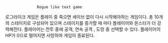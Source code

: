                   Rogue like text game

로그라이크 게임은 플레이 중 죽으면 세이브 없이 다시 시작해야하는 게임이다.
총 10개의 스테이지로 구성되어 있으며 스테이지를 증가할 때 마다 플레이어와 몬스터가 더 강력해진다.
플레이어는 전투 중에 공격, 연속 공격 , 도망 중 선택할 수 있다.
플레이어의 HP가 0으로 떨어지면 사망하여 게임이 종료된다.
